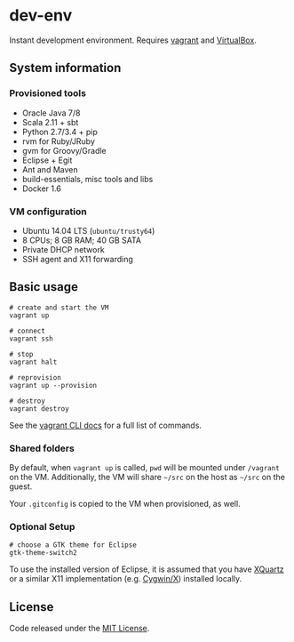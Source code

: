 # dev-env

Instant development environment. Requires [vagrant](http://www.vagrantup.com/downloads.html) and [VirtualBox](https://www.virtualbox.org/wiki/Downloads).

## System information

### Provisioned tools
  * Oracle Java 7/8
  * Scala 2.11 + sbt
  * Python 2.7/3.4 + pip
  * rvm for Ruby/JRuby
  * gvm for Groovy/Gradle
  * Eclipse + Egit
  * Ant and Maven
  * build-essentials, misc tools and libs
  * Docker 1.6

### VM configuration

  * Ubuntu 14.04 LTS (`ubuntu/trusty64`)
  * 8 CPUs; 8 GB RAM; 40 GB SATA
  * Private DHCP network
  * SSH agent and X11 forwarding

## Basic usage

    # create and start the VM
    vagrant up

    # connect
    vagrant ssh

    # stop
    vagrant halt

    # reprovision
    vagrant up --provision

    # destroy
    vagrant destroy

See the [vagrant CLI docs](https://docs.vagrantup.com/v2/cli/index.html) for a full list of commands.

### Shared folders

By default, when `vagrant up` is called, `pwd` will be mounted under `/vagrant` on the VM. Additionally, the VM will share `~/src` on the host as `~/src` on the guest.

Your `.gitconfig` is copied to the VM when provisioned, as well.

### Optional Setup

    # choose a GTK theme for Eclipse
    gtk-theme-switch2

To use the installed version of Eclipse, it is assumed that you have [XQuartz](http://xquartz.macosforge.org/landing/) or a similar X11 implementation (e.g. [Cygwin/X](http://en.wikipedia.org/wiki/Cygwin/X)) installed locally.

## License

Code released under the [MIT License](LICENSE).